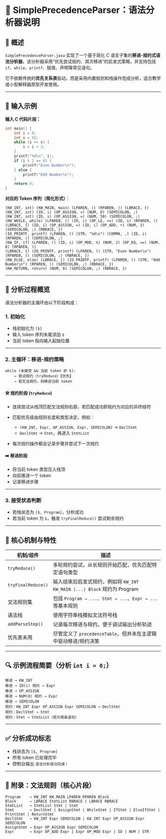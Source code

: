# 🧩 SimplePrecedenceParser：语法分析器说明

## 📌 概述

`SimplePrecedenceParser.java` 实现了一个基于简化 C 语言子集的**移进-规约式语法分析器**。该分析器采用“优先尝试规约、其次移进”的启发式策略，并支持包括 `if`、`while`、`printf`、赋值、声明等常见语句。

它不依赖传统的**优先关系表**驱动，而是采用内置规则和栈操作完成分析，适合教学或小型解释器原型开发使用。

---

## 🧪 输入示例

**输入 C 代码片段：**

```c
int main() {
    int i = 0;
    int s = 50;
    while (i <= s) {
        i = i + 3;
    }
    printf("%d\n", i);
    if (i % 2 == 0) {
        printf("Even Number\n");
    } else {
        printf("Odd Number\n");
    }
    return 0;
}
```

**对应的 Token 序列（简化形式）**：

```text
(KW_INT, int) (KW_MAIN, main) (LPAREN, () (RPAREN, )) (LBRACE, {) 
(KW_INT, int) (ID, i) (OP_ASSIGN, =) (NUM, 0) (SEMICOLON, ;) 
(KW_INT, int) (ID, s) (OP_ASSIGN, =) (NUM, 50) (SEMICOLON, ;) 
(KW_WHILE, while) (LPAREN, () (ID, i) (OP_LE, <=) (ID, s) (RPAREN, )) 
(LBRACE, {) (ID, i) (OP_ASSIGN, =) (ID, i) (OP_ADD, +) (NUM, 3) (SEMICOLON, ;) (RBRACE, }) 
(IO_PRINTF, printf) (LPAREN, () (STR, "%d\n") (COMMA, ,) (ID, i) (RPAREN, )) (SEMICOLON, ;) 
(KW_IF, if) (LPAREN, () (ID, i) (OP_MOD, %) (NUM, 2) (OP_EQ, ==) (NUM, 0) (RPAREN, )) 
(LBRACE, {) (IO_PRINTF, printf) (LPAREN, () (STR, "Even Number\n") (RPAREN, )) (SEMICOLON, ;) (RBRACE, }) 
(KW_ELSE, else) (LBRACE, {) (IO_PRINTF, printf) (LPAREN, () (STR, "Odd Number\n") (RPAREN, )) (SEMICOLON, ;) (RBRACE, }) 
(KW_RETURN, return) (NUM, 0) (SEMICOLON, ;) (RBRACE, })
```

---

## 🔁 分析过程概览

语法分析器的主循环由以下阶段构成：

### 1. 初始化

* 栈初始化为 `[$]`
* 输入 token 序列末尾添加 `$`
* 当前 token 指向输入起始位置

---

### 2. 主循环：移进-规约策略

```text
while (未接受 && 当前 token 非 $):
    → 尝试规约（tryReduce）【优先】
    → 若无法规约，则移进当前 token
```

#### 🛠 规约阶段 (`tryReduce`)

* 连续尝试从栈顶匹配文法规则右部，若匹配成功即规约为对应的非终结符
* 匹配优先级由规则长度和类型决定，例如：

  * `(KW_INT, Expr, OP_ASSIGN, Expr, SEMICOLON)` → `DeclStmt`
  * `DeclStmt` → `Stmt`，再进入 `StmtList`
* 每次规约操作都会记录步骤并尝试下一次规约

#### ➡️ 移进阶段

* 将当前 token 类型压入栈顶
* 向前推进一个 token
* 记录移进步骤

---

### 3. 接受状态判断

* 若栈状态为 `[$, Program]`，分析成功
* 若当前 token 为 `$`，触发 `tryFinalReduce()` 尝试剩余规约

---

## 🧠 核心机制与特性

| 机制/组件              | 描述                                                      |
| ------------------ | ------------------------------------------------------- |
| `tryReduce()`      | 多轮规约尝试，从长规则开始匹配，优先匹配特定语句类型                              |
| `tryFinalReduce()` | 输入结束后启发式规约，例如将 `KW_INT KW_MAIN (...) Block` 规约为 Program |
| 文法规则集              | 包括 `Program → ...`、`Stmt → ...`、`Expr → ...` 等基本规则      |
| 语法栈                | 使用字符串栈模拟文法符号栈                                           |
| `addParseStep()`   | 记录每次移进与规约，便于调试输出分析轨迹                                    |
| 优先表未用              | 尽管定义了 `precedenceTable`，但并未在主逻辑中驱动移进/规约决策               |

---

## 🔍 示例流程简要（分析 `int i = 0;`）

```text
移进 → KW_INT
移进 → ID(i) 规约 → Expr
移进 → OP_ASSIGN
移进 → NUM(0) 规约 → Expr
移进 → SEMICOLON
规约：KW_INT Expr OP_ASSIGN Expr SEMICOLON → DeclStmt
规约：DeclStmt → Stmt
规约：Stmt → StmtList（若为首条语句）
```

---

## ✅ 分析成功标志

* 栈状态为 `[$, Program]`
* 所有 token 已处理完毕
* 控制台输出 `语法分析成功完成！`

---

## 🧾 附录：文法规则（核心片段）

```text
Program    → KW_INT KW_MAIN LPAREN RPAREN Block
Block      → LBRACE StmtList RBRACE | LBRACE RBRACE
StmtList   → StmtList Stmt | Stmt
Stmt       → DeclStmt | AssignStmt | WhileStmt | IfStmt | ElseIfStmt | PrintStmt | ReturnStmt
DeclStmt   → KW_INT Expr SEMICOLON | KW_INT Expr OP_ASSIGN Expr SEMICOLON
AssignStmt → Expr OP_ASSIGN Expr SEMICOLON
Expr       → Expr OP_ADD Expr | Expr OP_MOD Expr | ID | NUM | STR
```
